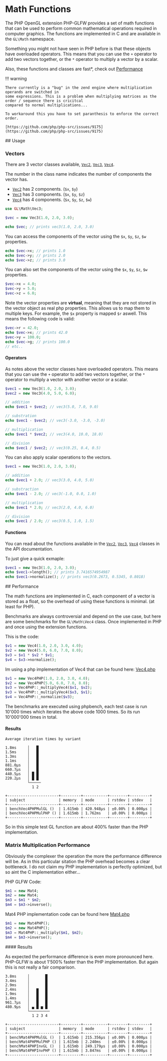 # Math Functions 

The PHP OpenGL extension PHP-GLFW provides a set of math functions that can be used to perform common mathematical operations required in computer graphics.
The functions are implemented in C and are available in the `GL\Math` namespace. 

Something you might not have seen in PHP before is that these objects have overloaded operators. This means that you can use the `+` operator to add two vectors together, or the `*` operator to multiply a vector by a scalar.

Also, these functions and classes are fast*, check out [Performance](#performance)

!!! warning

    There currently is a "bug" in the zend engine where multiplication operands are switched in 
    some expressions. This is a problem when multiplying matrices as the order / sequence there is cricitcal 
    compared to normal multiplications...
    
    To workaround this you have to set paranthesis to enforce the correct order.

    [https://github.com/php/php-src/issues/9175](https://github.com/php/php-src/issues/9175)

## Usage

### Vectors

There are 3 vector classes available, [`Vec2`](/API/Math/Vec2.html), [`Vec3`](/API/Math/Vec3.html), [`Vec4`](/API/Math/Vec4.html).

The number in the class name indicates the number of components the vector has. 

 * [`Vec2`](/API/Math/Vec2.html) has 2 components. (`$x`, `$y`)
 * [`Vec3`](/API/Math/Vec3.html) has 3 components. (`$x`, `$y`, `$z`)
 * [`Vec4`](/API/Math/Vec4.html) has 4 components. (`$x`, `$y`, `$z`, `$w`)

```php 
use GL\Math\Vec3;

$vec = new Vec3(1.0, 2.0, 3.0);

echo $vec; // prints vec3(1.0, 2.0, 3.0)
```

You can access the components of the vector using the `$x`, `$y`, `$z`, `$w` properties.

```php
echo $vec->x; // prints 1.0
echo $vec->y; // prints 2.0
echo $vec->z; // prints 3.0
```

You can also set the components of the vector using the `$x`, `$y`, `$z`, `$w` properties.

```php
$vec->x = 4.0;
$vec->y = 5.0;
$vec->z = 6.0;
```

Note the vector properties are **virtual**, meaning that they are not stored in the vector object as real php properties. This allows us to map them to multiple keys. For example, the `$x` property is mapped `$r` aswell. This means the following code is valid:

```php
$vec->r = 42.0;
echo $vec->x; // prints 42.0
$vec->y = 100.0;
echo $vec->g; // prints 100.0
// etc..
```

#### Operators

As notes above the vector classes have overloaded operators. This means that you can use the `+` operator to add two vectors together, or the `*` operator to multiply a vector with another vector or a scalar.

```php
$vec1 = new Vec3(1.0, 2.0, 3.0);
$vec2 = new Vec3(4.0, 5.0, 6.0);

// addition
echo $vec1 + $vec2; // vec3(5.0, 7.0, 9.0)

// substration
echo $vec1 - $vec2; // vec3(-3.0, -3.0, -3.0)

// multiplication
echo $vec1 * $vec2; // vec3(4.0, 10.0, 18.0)

// division
echo $vec1 / $vec2; // vec3(0.25, 0.4, 0.5)
```

You can also apply scalar operations to the vectors.

```php
$vec1 = new Vec3(1.0, 2.0, 3.0);

// addition
echo $vec1 + 2.0; // vec3(3.0, 4.0, 5.0)

// substraction
echo $vec1 - 2.0; // vec3(-1.0, 0.0, 1.0)

// multiplication
echo $vec1 * 2.0; // vec3(2.0, 4.0, 6.0)

// division
echo $vec1 / 2.0; // vec3(0.5, 1.0, 1.5)
```

#### Functions

You can read about the functions available in the [`Vec2`](/API/Math/Vec2.html), [`Vec3`](/API/Math/Vec3.html), [`Vec4`](/API/Math/Vec4.html) classes in the API documentation.

To just give a quick exmaple:

```php
$vec1 = new Vec3(1.0, 2.0, 3.0);
echo $vec1->length(); // prints 3.7416574954987
echo $vec1->normalize(); // prints vec3(0.2673, 0.5345, 0.8018)
```

## Performance 

The math functions are implemented in C, each component of a vector is stored as a float, so the overhead of using these functions is minimal. (at least for PHP).

Benchmarks are always controversial and depend on the use case, but here are some benchmarks for the `GL\Math\Vec4` class. Once implemented in PHP and once using the extension functions.

This is the code:

```php
$v1 = new Vec4(1.0, 2.0, 3.0, 4.0);
$v2 = new Vec4(5.0, 6.0, 7.0, 8.0);
$v3 = $v1 * $v2 * $v1;
$v4 = $v3->normalize();
```

Im using a php implementation of Vec4 that can be found here: [Vec4.php](https://github.com/mario-deluna/php-render/blob/master/src/Math/Vec4.php)

```php
$v1 = new Vec4PHP(1.0, 2.0, 3.0, 4.0);
$v2 = new Vec4PHP(5.0, 6.0, 7.0, 8.0);
$v3 = Vec4PHP::_multiplyVec4($v1, $v2);
$v3 = Vec4PHP::_multiplyVec4($v3, $v1);
$v4 = Vec4PHP::_normalize($v3);
```

The benchmarks are executed using phpbench, each test case is run 10'000 times which iterates the above code 1000 times. So its run 10'000'000 times in total.

#### Results

```
Average iteration times by variant

1.8ms     │   █
1.5ms     │   █
1.3ms     │   █
1.1ms     │   █
881.0μs   │   █
660.7μs   │   █
440.5μs   │ █ █
220.2μs   │ █ █
          └─────
            1 2

+-----------------------+---------+-----------+--------+---------+
| subject               | memory  | mode      | rstdev | stdev   |
+-----------------------+---------+-----------+--------+---------+
| benchVec4PHPMulGL ()  | 1.615mb | 420.948μs | ±0.00% | 0.000μs |
| benchVec4PHPMulPHP () | 1.615mb | 1.762ms   | ±0.00% | 0.000μs |
+-----------------------+---------+-----------+--------+---------+
```

So in this simple test GL function are about 400% faster than the PHP implementation.

### Matrix Multiplication Performance 

Obviously the complexer the operation the more the performance difference will be. As in this particular sitation the PHP overhead becomes a clear bottleneck. I do not claim my PHP implementation is perfectly optimized, but so aint the C implementation either...

PHP GLFW Code:

```php
$m1 = new Mat4;
$m2 = new Mat4;
$m3 = $m1 * $m2;
$m4 = $m3->inverse();
```

Mat4 PHP implementation code can be found here [Mat4.php](https://github.com/mario-deluna/php-render/blob/master/src/Math/Mat4.php)

```php 
$m1 = new Mat4PHP();
$m2 = new Mat4PHP();
$m3 = Mat4PHP::_multiply($m1, $m2);
$m4 = $m3->inverse();
```

#### Results

As expected the performance difference is even more pronounced here. PHP-GLFW is about 1'500% faster than the PHP implementation. But again this is not really a fair comparison.

```
3.8ms     │       █
3.4ms     │       █
2.9ms     │       █
2.4ms     │   ▆   █
1.9ms     │   █   █
1.4ms     │   █   █
961.7μs   │   █   █
480.9μs   │ ▄ █ ▅ █
          └─────────
            1 2 3 4

+-----------------------+---------+-----------+--------+---------+
| subject               | memory  | mode      | rstdev | stdev   |
+-----------------------+---------+-----------+--------+---------+
| benchMat4PHPMulGL ()  | 1.615mb | 215.356μs | ±0.00% | 0.000μs |
| benchMat4PHPMulPHP () | 1.615mb | 2.240ms   | ±0.00% | 0.000μs |
| benchMat4PHPInvGL ()  | 1.615mb | 249.179μs | ±0.00% | 0.000μs |
| benchMat4PHPInvPHP () | 1.615mb | 3.847ms   | ±0.00% | 0.000μs |
+-----------------------+---------+-----------+--------+---------+
```